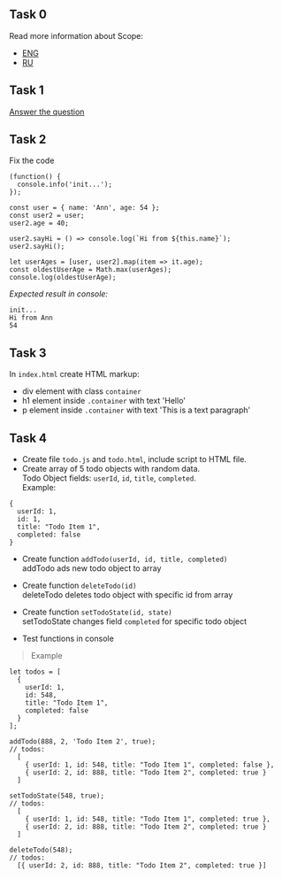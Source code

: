 ## Task 0
Read more information about Scope:  
- [ENG](https://javascript.info/closure)  
- [RU](https://learn.javascript.ru/closure)


## Task 1
[Answer the question](https://javascript.info/task/closure-latest-changes) 

## Task 2
Fix the code
```
(function() {
  console.info('init...');
});

const user = { name: 'Ann', age: 54 };
const user2 = user;
user2.age = 40;

user2.sayHi = () => console.log(`Hi from ${this.name}`);
user2.sayHi();

let userAges = [user, user2].map(item => it.age);
const oldestUserAge = Math.max(userAges);
console.log(oldestUserAge);
```

*Expected result in console:*  
```
init...  
Hi from Ann  
54    
```

## Task 3
In `index.html` create HTML markup:
- div element with class `container`
- h1 element inside `.container` with text 'Hello'
- p element inside `.container` with text 'This is a text paragraph'

## Task 4
- Create file `todo.js` and `todo.html`, include script to HTML file.  
- Create array of 5 todo objects with random data.  
Todo Object fields: `userId`, `id`, `title`, `completed`.   
Example:   
```
{
  userId: 1,
  id: 1,
  title: "Todo Item 1",
  completed: false
}
```

- Create function `addTodo(userId, id, title, completed)`  
  addTodo ads new todo object to array

- Create function `deleteTodo(id)`  
  deleteTodo deletes todo object with specific id from array

- Create function `setTodoState(id, state)`  
  setTodoState changes field `completed` for specific todo object
  
- Test functions in console

> Example 
```
let todos = [
  {
    userId: 1,
    id: 548,
    title: "Todo Item 1",
    completed: false
  }
];

addTodo(888, 2, 'Todo Item 2', true);
// todos:
  [
    { userId: 1, id: 548, title: "Todo Item 1", completed: false },
    { userId: 2, id: 888, title: "Todo Item 2", completed: true }
  ]

setTodoState(548, true);
// todos:
  [
    { userId: 1, id: 548, title: "Todo Item 1", completed: true },
    { userId: 2, id: 888, title: "Todo Item 2", completed: true }
  ]
  
deleteTodo(548);
// todos:
  [{ userId: 2, id: 888, title: "Todo Item 2", completed: true }]
```

